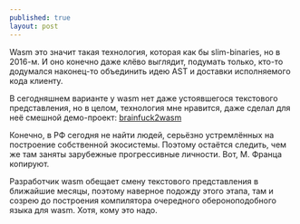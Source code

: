 ```yaml
---
published: true
layout: post
---
```

Wasm это значит такая технология, которая как бы slim-binaries, но в 2016-м.
И оно конечно даже клёво выглядит, подумать только, кто-то додумался наконец-то объединить идею AST и доставки исполняемого кода клиенту.

В сегодняшнем варианте у wasm нет даже устоявшегося текстового представления, но в целом, технология мне нравится, даже сделал для неё смешной демо-проект: [brainfuck2wasm](https://github.com/kpmy/tiss/tree/master/demo/bf)

Конечно, в РФ сегодня не найти людей, серьёзно устремлённых на построение собственной экосистемы. Поэтому остаётся следить, чем же там заняты зарубежные прогрессивные личности. Вот, М. Франца копируют.

Разработчик wasm обещает смену текстового представления в ближайшие месяцы, поэтому наверное подожду этого этапа, там и созрею до построения компилятора очередного обероноподобного языка для wasm. Хотя, кому это надо.
